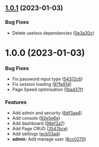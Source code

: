 ## [1.0.1](https://github.com/boutdecode/site-template/compare/v1.0.0...v1.0.1) (2023-01-03)


### Bug Fixes

* Delete useless dependancies ([0e3a30c](https://github.com/boutdecode/site-template/commit/0e3a30c24a97330024cf23aa9cab43a4bf0193ef))

# 1.0.0 (2023-01-03)


### Bug Fixes

* Fix password input type ([54312c6](https://github.com/boutdecode/site-template/commit/54312c6fd4fd276e062c48918e07d6c0f956fe5e))
* Fix session loading ([97fe914](https://github.com/boutdecode/site-template/commit/97fe9146a1d4c45160884e160c944d1f98d0a3cf))
* Page Speed optimisation ([1bad37f](https://github.com/boutdecode/site-template/commit/1bad37f2df0e2090528519794749cd0ad0c3bb48))


### Features

* Add admin and security ([6df3aa4](https://github.com/boutdecode/site-template/commit/6df3aa4c0eda6f13c1466f775a1b936a8152f1e0))
* Add console ([92e5e6e](https://github.com/boutdecode/site-template/commit/92e5e6e3b80100f5cdf064f66d35ed29c5af6fc6))
* Add dashboard ([98ef2a7](https://github.com/boutdecode/site-template/commit/98ef2a7c5038259eb80a8fbb761042be104b98a5))
* Add Page CRUD ([3547bce](https://github.com/boutdecode/site-template/commit/3547bce26cc6cc9f843725ea78d975ac9dad4ef2))
* Add settings ([ecb53ad](https://github.com/boutdecode/site-template/commit/ecb53adcbafa7f4031f57488f0ed55a2c0f2b890))
* **admin:** Add manage user ([6cc0270](https://github.com/boutdecode/site-template/commit/6cc0270329e559a90bfa4600c5adb1278817d3cd))

